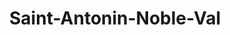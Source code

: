 ---
title: Saint-Antonin-Noble-Val
url: /saint-antonin-noble-val/
latitude: 44.15
longitude: 1.75
---